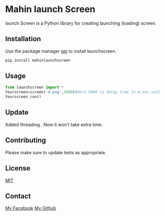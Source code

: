 # Mahin launch Screen

launch Screen is a Python library for creating launching (loading) screen.

## Installation

Use the package manager [pip](https://pip.pypa.io/en/stable/) to install launchscreen.

```bash
pip install mahinlaunchscreen
```

## Usage

```python
from launchscreen import *
Yourscreen=screen('d.png',5000)#here 5000 is delay time in m.sec unit
Yourscreen.run()

```
## Update
Added threading . Now it won't take extra time.

## Contributing


Please make sure to update tests as appropriate.

## License

[MIT](https://choosealicense.com/licenses/mit/)
## Contact
[My Facebook](https://www.facebook.com/root.mahin)
[My Github](https://www.github.com/mahinbinhasan)
